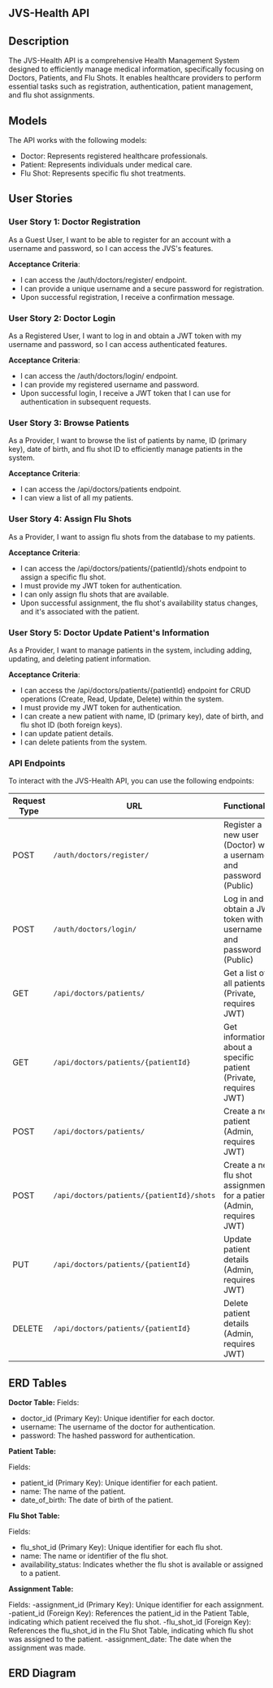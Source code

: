 

## JVS-Health API

## Description
The JVS-Health API is a comprehensive Health Management System designed to efficiently manage medical information, specifically focusing on Doctors, Patients, and Flu Shots. It enables healthcare providers to perform essential tasks such as registration, authentication, patient management, and flu shot assignments.

## Models
The API works with the following models:

- Doctor: Represents registered healthcare professionals.
- Patient: Represents individuals under medical care.
- Flu Shot: Represents specific flu shot treatments.

## User Stories

### User Story 1: Doctor Registration

As a Guest User, I want to be able to register for an account with a username and password, so I can access the JVS's features.

**Acceptance Criteria**:

- I can access the /auth/doctors/register/ endpoint.
- I can provide a unique username and a secure password for registration.
- Upon successful registration, I receive a confirmation message.

### User Story 2: Doctor Login

As a Registered User, I want to log in and obtain a JWT token with my username and password, so I can access authenticated features.

 **Acceptance Criteria**:

- I can access the /auth/doctors/login/ endpoint.
- I can provide my registered username and password.
- Upon successful login, I receive a JWT token that I can use for authentication in subsequent requests.

### User Story 3: Browse Patients

As a Provider, I want to browse the list of patients by name, ID (primary key), date of birth, and flu shot ID to efficiently manage patients in the system.

 **Acceptance Criteria**:

- I can access the /api/doctors/patients endpoint.
- I can view a list of all my patients.

### User Story 4: Assign Flu Shots

As a Provider, I want to assign flu shots from the database to my patients.

 **Acceptance Criteria**:

- I can access the /api/doctors/patients/{patientId}/shots endpoint to assign a specific flu shot.
- I must provide my JWT token for authentication.
- I can only assign flu shots that are available.
- Upon successful assignment, the flu shot's availability status changes, and it's associated with the patient.


### User Story 5: Doctor Update Patient's Information

 As a Provider, I want to manage patients in the system, including adding, updating, and deleting patient information.

**Acceptance Criteria**:

- I can access the /api/doctors/patients/{patientId} endpoint for CRUD operations (Create, Read, Update, Delete) within the system.
- I must provide my JWT token for authentication.
- I can create a new patient with name, ID (primary key), date of birth, and flu shot ID (both foreign keys).
- I can update patient details.
- I can delete patients from the system.


### API Endpoints

To interact with the JVS-Health API, you can use the following endpoints:

| Request Type | URL                                    | Functionality                                                  | Access  |
|--------------|----------------------------------------|----------------------------------------------------------------|---------|
| POST         | `/auth/doctors/register/`              | Register a new user (Doctor) with a username and password (Public) | Public  |
| POST         | `/auth/doctors/login/`                 | Log in and obtain a JWT token with a username and password (Public) | Public  |
| GET          | `/api/doctors/patients/`               | Get a list of all patients (Private, requires JWT)            | Private |
| GET          | `/api/doctors/patients/{patientId}`    | Get information about a specific patient (Private, requires JWT) | Private |
| POST         | `/api/doctors/patients/`               | Create a new patient (Admin, requires JWT)                     | Admin   |
| POST         | `/api/doctors/patients/{patientId}/shots` | Create a new flu shot assignment for a patient (Admin, requires JWT) | Admin   |
| PUT          | `/api/doctors/patients/{patientId}`    | Update patient details (Admin, requires JWT)                   | Admin   |
| DELETE       | `/api/doctors/patients/{patientId}`    | Delete patient details (Admin, requires JWT)                   | Admin   |

## ERD Tables

**Doctor Table:**
Fields:
- doctor_id (Primary Key): Unique identifier for each doctor.
- username: The username of the doctor for authentication.
- password: The hashed password for authentication.


**Patient Table:**

Fields:
- patient_id (Primary Key): Unique identifier for each patient.
- name: The name of the patient.
- date_of_birth: The date of birth of the patient.

**Flu Shot Table:**

Fields:
- flu_shot_id (Primary Key): Unique identifier for each flu shot.
- name: The name or identifier of the flu shot.
- availability_status: Indicates whether the flu shot is available or assigned to a patient.

**Assignment Table:**

Fields:
-assignment_id (Primary Key): Unique identifier for each assignment.
-patient_id (Foreign Key): References the patient_id in the Patient Table, indicating which patient received the flu shot.
-flu_shot_id (Foreign Key): References the flu_shot_id in the Flu Shot Table, indicating which flu shot was assigned to the patient.
-assignment_date: The date when the assignment was made.

## ERD Diagram




